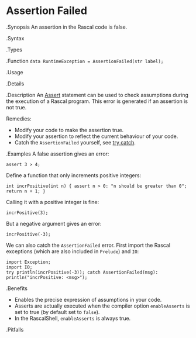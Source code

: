 # Assertion Failed

.Synopsis
An assertion in the Rascal code is false.

.Syntax

.Types

.Function
`data RuntimeException = AssertionFailed(str label);`

       
.Usage

.Details

.Description
An [Assert]((Rascal:Assert)) statement can be used to check assumptions during the execution of a Rascal program.
This error is generated if an assertion is not true.

Remedies:

*  Modify your code to make the assertion true.
*  Modify your assertion to reflect the current behaviour of your code.
*  Catch the `AssertionFailed` yourself, see [try catch]((Rascal:TryCatch)).


.Examples
A false assertion gives an error:
```rascal-shell,error
assert 3 > 4;
```
Define a function that only increments positive integers:
```rascal-shell,continue,error
int incrPositive(int n) { assert n > 0: "n should be greater than 0"; return n + 1; }
```
Calling it with a positive integer is fine:
```rascal-shell,continue,error
incrPositive(3);
```
But a negative argument gives an error:
```rascal-shell,continue,error
incrPositive(-3);
```
We can also catch the `AssertionFailed` error. First import the Rascal exceptions (which are also included in `Prelude`)
and `IO`:
```rascal-shell,continue,error
import Exception;
import IO;
try println(incrPositive(-3)); catch AssertionFailed(msg): println("incrPositive: <msg>");
```

.Benefits

* Enables the precise expression of assumptions in your code.
* Asserts are actually executed when the compiler option 
  `enableAsserts` is set to true (by default set to `false`).
* In the RascalShell, `enableAsserts` is always true.

.Pitfalls

